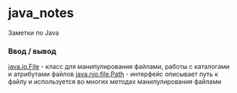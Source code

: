 # java_notes
Заметки по Java
### Ввод / вывод
[java.io.File](/IO/java.io.File.md) - класс для манипулирования файлами, работы с каталогами и атрибутами файлов
[java.nio.file.Path](/IO/java.nio.file.Path.md) - интерфейс описывает путь к файлу и используется во многих методах манипулирования файлами
